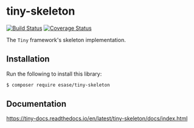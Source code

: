 # tiny-skeleton

[![Build Status](https://travis-ci.com/esase/tiny-skeleton.svg?branch=master)](https://travis-ci.com/github/esase/tiny-skeleton/builds)
[![Coverage Status](https://coveralls.io/repos/github/esase/tiny-skeleton/badge.svg?branch=master)](https://coveralls.io/github/esase/tiny-skeleton?branch=master)

The `Tiny` framework's skeleton implementation.
 
## Installation

Run the following to install this library:

```bash
$ composer require esase/tiny-skeleton
```

## Documentation

https://tiny-docs.readthedocs.io/en/latest/tiny-skeleton/docs/index.html
